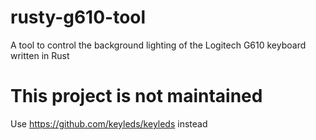 # rusty-g610-tool
A tool to control the background lighting of the Logitech G610 keyboard written in Rust

# This project is not maintained
Use https://github.com/keyleds/keyleds instead
